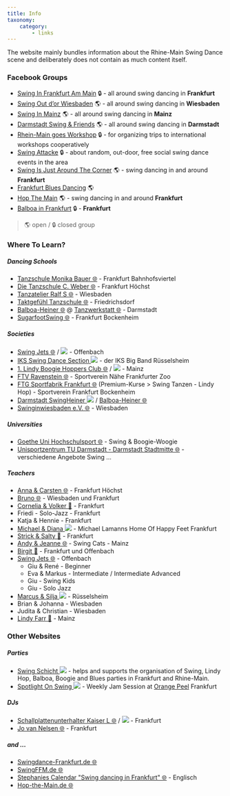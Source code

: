 ```yaml
---
title: Info
taxonomy:
    category:
        - links
---
```


The website mainly bundles information about the Rhine-Main Swing Dance scene and deliberately does not contain as much content itself.


### Facebook Groups

* [Swing In Frankfurt Am Main](https://facebook.com/groups/1442899695957970) 🔒 - all around swing dancing in **Frankfurt**
* [Swing Out d’or Wiesbaden](https://facebook.com/groups/222069277804935) 🌎 - all around swing dancing in **Wiesbaden**
* [Swing In Mainz](https://facebook.com/groups/317930771663002) 🌎 - all around swing dancing in **Mainz**
* [Darmstadt Swing & Friends](https://facebook.com/groups/202862923090162) 🌎 - all around swing dancing in **Darmstadt**
* [Rhein-Main goes Workshop](https://facebook.com/groups/Rheinmaingoesworkshop) 🔒 - for organizing trips to international workshops cooperatively
* [Swing Attacke](https://facebook.com/groups/490692287651143) 🔒 - about random, out-door, free social swing dance events in the area
* [Swing Is Just Around The Corner](https://facebook.com/groups/680509751994581) 🌎 - swing dancing in and around **Frankfurt**
* [Frankfurt Blues Dancing](https://facebook.com/groups/395357990544635) 🌎
* [Hop The Main](https://facebook.com/groups/48505773375) 🌎 - swing dancing in and around **Frankfurt**
* [Balboa in Frankfurt](https://facebook.com/groups/392286414141165) 🔒 - **Frankfurt**

> 🌎 open / 🔒 closed group

### Where To Learn?

##### Dancing Schools
* [Tanzschule Monika Bauer 🌐](https://monika-bauer.de) - Frankfurt Bahnhofsviertel
* [Die Tanzschule C. Weber 🌐](http://die-tanzschule.de) - Frankfurt Höchst
* [Tanzatelier Ralf S 🌐](http://tanzatelier.info/) - Wiesbaden
* [Taktgefühl Tanzschule 🌐](https://taktgefuehl.de/erwachsene/lindy-hop) - Friedrichsdorf
* [Balboa-Heiner 🌐](http://balboa-heiner.de) @ [Tanzwerkstatt 🌐](http://tanzwerkstatt.de) - Darmstadt
* [SugarfootSwing 🌐](https://sugarfootswing.de) - Frankfurt Bockenheim

##### Societies
* [Swing Jets 🌐](https://swingjets.de) / [![](/images/facebook.jpg)](https://facebook.com/swingjets) - Offenbach
* [IKS Swing Dance Section ![](/images/facebook.jpg)](https://facebook.com/SDSection) - der IKS Big Band Rüsselsheim
* [1. Lindy Boogie Hoppers Club 🌐](http://swing-tanzen.de) / [![](/images/facebook.jpg)](https://facebook.com/lindyhopmainz) - Mainz
* [FTV Ravenstein 🌐](http://ftv1860.de/activities/lindy-hop) - Sportverein Nähe Frankfurter Zoo
* [FTG Sportfabrik Frankfurt 🌐](http://ftg-sportfabrik.de) (Premium-Kurse > Swing Tanzen - Lindy Hop) - Sportverein Frankfurt Bockenheim
* [Darmstadt SwingHeiner ![](/images/facebook.jpg)](https://facebook.com/Swing-Heiner-338149636379458/) / [Balboa-Heiner 🌐](http://balboa-heiner.de)
* [Swinginwiesbaden e.V. 🌐](http://swinginwiesbaden.de) - Wiesbaden


##### Universities
* [Goethe Uni Hochschulsport 🌐](https://zfh-db.sport.uni-frankfurt.de/angebote/aktueller_zeitraum/_Swing_u__Boogie-Woogie.html) - Swing & Boogie-Woogie
* [Unisportzentrum TU Darmstadt - Darmstadt Stadtmitte 🌐](https://online-anmeldung.usz.tu-darmstadt.de/sportarten/aktueller_zeitraum/index.html#bs_as) - verschiedene Angebote Swing ...


##### Teachers
* [Anna & Carsten 🌐](http://swing-frankfurt.de) - Frankfurt Höchst
* [Bruno 🌐](http://tanzatelier.info/tanzschule-in-wiesbaden/unser-team/bruno-hargittay) - Wiesbaden und Frankfurt
* [Cornelia & Volker 📧](mailto:volkerundcornelia@gmx.de) - Frankfurt
* Friedi - Solo-Jazz - Frankfurt
* Katja & Hennie - Frankfurt
* [Michael & Diana ![](/images/facebook.jpg)](https://facebook.com/groups/495469870660120) - Michael Lamanns Home Of Happy Feet Frankfurt
* [Strick & Salty 📧](mailto:ausderzeitgefallen@gmail.com) - Frankfurt
* [Andy & Jeanne 🌐](http://swingcats-mainz.de) - Swing Cats - Mainz
* [Birgit 📧](mailto:birgit@hop-the-main.de) - Frankfurt und Offenbach
* [Swing Jets 🌐](https://swingjets.de) - Offenbach
	* Giu & René - Beginner
	* Eva & Markus - Intermediate / Intermediate Advanced
	* Giu - Swing Kids
	* Giu - Solo Jazz
* [Marcus & Silja ![](/images/facebook.jpg)](https://facebook.com/SDSection) - Rüsselsheim
* Brian & Johanna - Wiesbaden
* Judita & Christian - Wiesbaden
* [Lindy Farr 📧](mailto:Lindy_Farr@web.de) - Mainz


### Other Websites

##### Parties
* [Swing Schicht ![](/images/facebook.jpg)](https://facebook.com/swingschicht) - helps and supports the organisation of Swing, Lindy Hop, Balboa, Boogie and Blues parties in Frankfurt and Rhine-Main.
* [Spotlight On Swing ![](/images/facebook.jpg)](https://facebook.com/swingingsession) - Weekly Jam Session at [Orange Peel](http://orange-peel.de) Frankfurt

##### DJs
* [Schallplattenunterhalter Kaiser L 🌐](http://music.jumpinjive.com/html/aktuell.htm) / [![](/images/facebook.jpg)](https://facebook.com/DJKaiserL) - Frankfurt
* [Jo van Nelsen 🌐](http://jovannelsen.de/aktuelle-programme/schellack-dj) - Frankfurt

##### and ...
* [Swingdance-Frankfurt.de 🌐](http://swingdance-frankfurt.de)
* [SwingFFM.de 🌐](https://swingffm.de)
* [Stephanies Calendar "Swing dancing in Frankfurt" 🌐](https://goo.gl/4M7tSh) - Englisch 
* [Hop-the-Main.de 🌐](http://hop-the-main.de)
